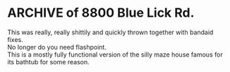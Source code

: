 # ARCHIVE of 8800 Blue Lick Rd.
This was really, really shittily and quickly thrown together with bandaid fixes. <br>
No longer do you need flashpoint. <br>
This is a mostly fully functional version of the silly maze house famous for its bathtub for some reason.
